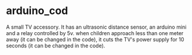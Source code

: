 # arduino_cod
 A small TV accessory. It has an ultrasonic distance sensor, an arduino mini and a relay controlled by 5v. when children approach less than one meter away (it can be changed in the code), it cuts the TV's power supply for 10 seconds (it can be changed in the code).
